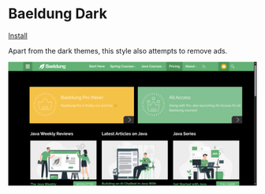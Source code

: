 # Baeldung Dark

[Install](https://raw.githubusercontent.com/aruncveli/userstyles/refs/heads/main/sites/baeldung/baeldung.user.css)

Apart from the dark themes, this style also attempts to remove ads.

![Screenshot of page](screenshot.png)
